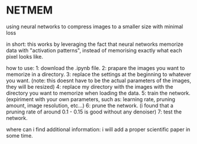 # NETMEM
using neural networks to compress images to a smaller size with minimal loss

in short:
this works by leveraging the fact that neural networks memorize data with "activation patterns", instead of memorising exactly what each pixel looks like.

how to use:
1: download the .ipynb file.
2: prapare the images you want to memorize in a directory.
3: replace the settings at the beginning to whatever you want. (note: this doesnt have to be the actual parameters of the images, they will be resized)
4: replace my directory with the images with the directory you want to memorize when loading the data.
5: train the network. (expiriment with your own parameters, such as: learning rate, pruning amount, image resolution, etc...)
6: prune the network. (i found that a pruning rate of around 0.1 - 0.15 is good without any denoiser)
7: test the network.

where can i find additional information:
i will add a proper scientific paper in some time.
